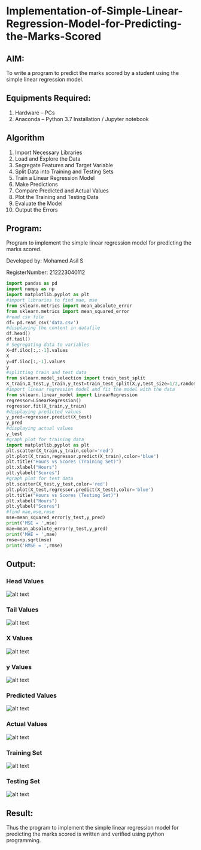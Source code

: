 # Implementation-of-Simple-Linear-Regression-Model-for-Predicting-the-Marks-Scored

## AIM:
To write a program to predict the marks scored by a student using the simple linear regression model.

## Equipments Required:
1. Hardware – PCs
2. Anaconda – Python 3.7 Installation / Jupyter notebook

## Algorithm
1. Import Necessary Libraries
2. Load and Explore the Data
3. Segregate Features and Target Variable
4. Split Data into Training and Testing Sets
5. Train a Linear Regression Model
6. Make Predictions
7. Compare Predicted and Actual Values
8. Plot the Training and Testing Data
9. Evaluate the Model
10. Output the Errors 

## Program:
Program to implement the simple linear regression model for predicting the marks scored.

Developed by: Mohamed Asil S

RegisterNumber: 212223040112

```python
import pandas as pd
import numpy as np
import matplotlib.pyplot as plt
#import libraries to find mae, mse
from sklearn.metrics import mean_absolute_error
from sklearn.metrics import mean_squared_error
#read csv file
df= pd.read_csv('data.csv')
#displaying the content in datafile
df.head()
df.tail()
# Segregating data to variables
X=df.iloc[:,:-1].values
X
y=df.iloc[:,-1].values
y
#splitting train and test data
from sklearn.model_selection import train_test_split
X_train,X_test,y_train,y_test=train_test_split(X,y,test_size=1/2,random_state=0)
#import linear regression model and fit the model with the data
from sklearn.linear_model import LinearRegression
regressor=LinearRegression()
regressor.fit(X_train,y_train)
#displaying predicted values
y_pred=regressor.predict(X_test)
y_pred
#displaying actual values
y_test
#graph plot for training data
import matplotlib.pyplot as plt
plt.scatter(X_train,y_train,color='red')
plt.plot(X_train,regressor.predict(X_train),color='blue')
plt.title("Hours vs Scores (Training Set)")
plt.xlabel("Hours")
plt.ylabel("Scores")
#graph plot for test data
plt.scatter(X_test,y_test,color='red')
plt.plot(X_test,regressor.predict(X_test),color='blue')
plt.title("Hours vs Scores (Testing Set)")
plt.xlabel("Hours")
plt.ylabel("Scores")
#find mae,mse,rmse
mse=mean_squared_error(y_test,y_pred)
print('MSE = ',mse)
mae=mean_absolute_error(y_test,y_pred)
print('MAE = ',mae)
rmse=np.sqrt(mse)
print('RMSE = ',rmse)
```

## Output:

### Head Values
![alt text](<Images/Screenshot 2024-08-19 113359.png>)

### Tail Values
![alt text](<Images/Screenshot 2024-08-19 114028.png>)

### X Values
![alt text](<Images/Screenshot 2024-08-19 114111.png>)

### y Values
![alt text](<Images/Screenshot 2024-08-19 114156.png>)

### Predicted Values
![alt text](<Images/Screenshot 2024-08-19 114236.png>)

### Actual Values
![alt text](<Images/Screenshot 2024-08-19 114311.png>)

### Training Set
![alt text](<Images/Screenshot 2024-08-19 114350.png>)

### Testing Set
![alt text](<Images/Screenshot 2024-08-19 114425.png>)

## Result:
Thus the program to implement the simple linear regression model for predicting the marks scored is written and verified using python programming.

